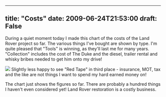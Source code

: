 
---
title: "Costs"
date: 2009-06-24T21:53:00
draft: False
---

During a quiet moment today I made this chart of the costs of the Land Rover project so far.  The various things I've bought are shown by type.  I'm quite pleased that "Tools" is winning, as they'll last me for many years.  "Collection" includes the cost of The Duke and the diesel, trailer rental and whisky bribes needed to get him onto my drive!

[<img src="http://spreadsheets.google.com/pub?key=pFgOQWB594Xqt6oEhRQ-2Yg&oid=6&output=image"/>](http://spreadsheets.google.com/pub?key=pFgOQWB594Xqt6oEhRQ-2Yg&oid=6&output=image)
Slightly less happy to see "Red Tape" in third place - insurance, MOT, tax and the like are not things I want to spend my hard earned money on!

The chart just shows the figures so far.  There are probably a hundred things I haven't even considered yet!  Land Rover restoration is a costly business.